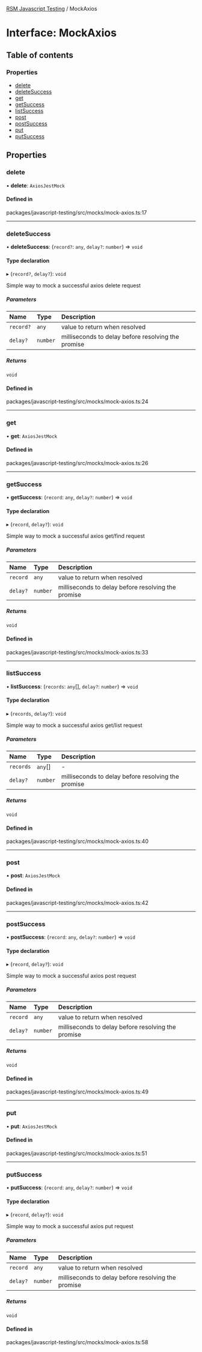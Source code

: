 [RSM Javascript Testing](../README.md) / MockAxios

# Interface: MockAxios

## Table of contents

### Properties

- [delete](MockAxios.md#delete)
- [deleteSuccess](MockAxios.md#deletesuccess)
- [get](MockAxios.md#get)
- [getSuccess](MockAxios.md#getsuccess)
- [listSuccess](MockAxios.md#listsuccess)
- [post](MockAxios.md#post)
- [postSuccess](MockAxios.md#postsuccess)
- [put](MockAxios.md#put)
- [putSuccess](MockAxios.md#putsuccess)

## Properties

### delete

• **delete**: `AxiosJestMock`

#### Defined in

packages/javascript-testing/src/mocks/mock-axios.ts:17

___

### deleteSuccess

• **deleteSuccess**: (`record?`: `any`, `delay?`: `number`) => `void`

#### Type declaration

▸ (`record?`, `delay?`): `void`

Simple way to mock a successful axios delete request

##### Parameters

| Name | Type | Description |
| :------ | :------ | :------ |
| `record?` | `any` | value to return when resolved |
| `delay?` | `number` | milliseconds to delay before resolving the promise |

##### Returns

`void`

#### Defined in

packages/javascript-testing/src/mocks/mock-axios.ts:24

___

### get

• **get**: `AxiosJestMock`

#### Defined in

packages/javascript-testing/src/mocks/mock-axios.ts:26

___

### getSuccess

• **getSuccess**: (`record`: `any`, `delay?`: `number`) => `void`

#### Type declaration

▸ (`record`, `delay?`): `void`

Simple way to mock a successful axios get/find request

##### Parameters

| Name | Type | Description |
| :------ | :------ | :------ |
| `record` | `any` | value to return when resolved |
| `delay?` | `number` | milliseconds to delay before resolving the promise |

##### Returns

`void`

#### Defined in

packages/javascript-testing/src/mocks/mock-axios.ts:33

___

### listSuccess

• **listSuccess**: (`records`: `any`[], `delay?`: `number`) => `void`

#### Type declaration

▸ (`records`, `delay?`): `void`

Simple way to mock a successful axios get/list request

##### Parameters

| Name | Type | Description |
| :------ | :------ | :------ |
| `records` | `any`[] | - |
| `delay?` | `number` | milliseconds to delay before resolving the promise |

##### Returns

`void`

#### Defined in

packages/javascript-testing/src/mocks/mock-axios.ts:40

___

### post

• **post**: `AxiosJestMock`

#### Defined in

packages/javascript-testing/src/mocks/mock-axios.ts:42

___

### postSuccess

• **postSuccess**: (`record`: `any`, `delay?`: `number`) => `void`

#### Type declaration

▸ (`record`, `delay?`): `void`

Simple way to mock a successful axios post request

##### Parameters

| Name | Type | Description |
| :------ | :------ | :------ |
| `record` | `any` | value to return when resolved |
| `delay?` | `number` | milliseconds to delay before resolving the promise |

##### Returns

`void`

#### Defined in

packages/javascript-testing/src/mocks/mock-axios.ts:49

___

### put

• **put**: `AxiosJestMock`

#### Defined in

packages/javascript-testing/src/mocks/mock-axios.ts:51

___

### putSuccess

• **putSuccess**: (`record`: `any`, `delay?`: `number`) => `void`

#### Type declaration

▸ (`record`, `delay?`): `void`

Simple way to mock a successful axios put request

##### Parameters

| Name | Type | Description |
| :------ | :------ | :------ |
| `record` | `any` | value to return when resolved |
| `delay?` | `number` | milliseconds to delay before resolving the promise |

##### Returns

`void`

#### Defined in

packages/javascript-testing/src/mocks/mock-axios.ts:58
